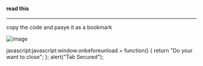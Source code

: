 #### read this
---
copy the code and pasye it as a bookmark

![image](https://user-images.githubusercontent.com/80288048/133143119-60811823-589e-4734-9859-28fc00d15d88.png)

javascript:javascript:window.onbeforeunload = function() { return "Do your want to close"; }; alert("Tab Secured");
